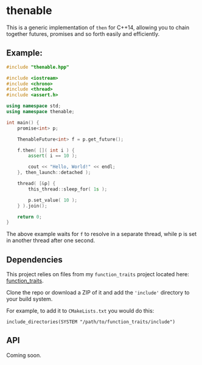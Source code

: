 thenable
========

This is a generic implementation of `then` for C++14, allowing you to chain together futures, promises and so forth easily and efficiently.

## Example:
```C++
#include "thenable.hpp"

#include <iostream>
#include <chrono>
#include <thread>
#include <assert.h>

using namespace std;
using namespace thenable;

int main() {
    promise<int> p;

    ThenableFuture<int> f = p.get_future();

    f.then( []( int i ) {
        assert( i == 10 );

        cout << "Hello, World!" << endl;
    }, then_launch::detached );

    thread( [&p] {
        this_thread::sleep_for( 1s );

        p.set_value( 10 );
    } ).join();

    return 0;
}

```

The above example waits for `f` to resolve in a separate thread, while p is set in another thread after one second.

## Dependencies

This project relies on files from my `function_traits` project located here: [function_traits](https://github.com/novacrazy/function_traits).

Clone the repo or download a ZIP of it and add the `'include'` directory to your build system.

For example, to add it to `CMakeLists.txt` you would do this:

```
include_directories(SYSTEM "/path/to/function_traits/include")
```

## API

Coming soon.
